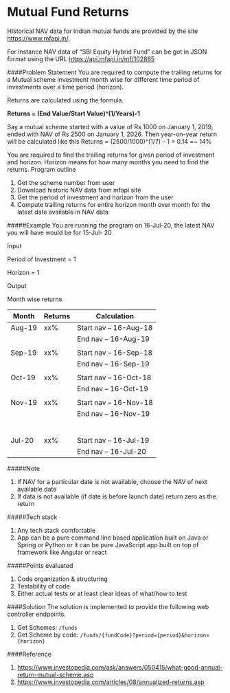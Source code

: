 # Mutual Fund Returns

Historical NAV data for Indian mutual funds are provided by the site https://www.mfapi.in/.

For instance NAV data of “SBI Equity Hybrid Fund” can be got in JSON format using the URL
https://api.mfapi.in/mf/102885

####Problem Statement
You are required to compute the trailing returns for a Mutual scheme investment month wise
for different time period of investments over a time period (horizon).

Returns are calculated using the formula.

**Returns = (End Value/Start Value)^(1/Years)-1**

Say a mutual scheme started with a value of Rs 1000 on January 1, 2019, ended with NAV of Rs
2500 on January 1, 2026.
Then year-on-year return will be calculated like this
Returns = (2500/1000)^(1/7) – 1 = 0.14 =~ 14%

You are required to find the trailing returns for given period of investment and horizon.
Horizon means for how many months you need to find the returns.
Program outline
1. Get the scheme number from user
2. Download historic NAV data from mfapi site
3. Get the period of investment and horizon from the user
4. Compute trailing returns for entire horizon month over month for the latest date
available in NAV data

#####Example
You are running the program on 16-Jul-20, the latest NAV you will have would be for 15-Jul-
20

Input

Period of Investment = 1

Horizon = 1

Output

Month wise returns

|  Month | Returns |      Calculation     |
|--------|---------|----------------------|
| Aug-19 |  xx%    |Start nav – 16-Aug-18 |
|        |         |End nav – 16-Aug-19   |
|        |         |                      |  
| Sep-19 |  xx%    |Start nav – 16-Sep-18 |
|        |         |End nav – 16-Sep-19   |
|        |         |                      |  
| Oct-19 |  xx%    |Start nav – 16-Oct-18 |
|        |         |End nav – 16-Oct-19   |
|        |         |                      |  
| Nov-19 |  xx%    |Start nav – 16-Nov-18 |
|        |         |End nav – 16-Nov-19   |
|        |         |                      |
|        |         |                      |
|        |         |                      |
|        |         |                      |
|        |         |                      |
|        |         |                      |
| Jul-20 |  xx%    |Start nav – 16-Jul-19 |
|        |         |End nav – 16-Jul-20   |


#####Note
1. If NAV for a particular date is not available, choose the NAV of next available date
2. If data is not available (if date is before launch date) return zero as the return

#####Tech stack
1. Any tech stack comfortable
2. App can be a pure command line based application built on Java or Spring or Python or it can
be pure JavaScript app built on top of framework like Angular or react

#####Points evaluated
1. Code organization &amp; structuring
2. Testability of code
3. Either actual tests or at least clear ideas of what/how to test

####Solution
The solution is implemented to provide the following web controller endpoints.
1. Get Schemes: `/funds`
2. Get Scheme by code: `/funds/{fundCode}?period={period}&horizon={horizon}` 

####Reference
1. https://www.investopedia.com/ask/answers/050415/what-good-annual-return-mutual-scheme.asp
2. https://www.investopedia.com/articles/08/annualized-returns.asp
